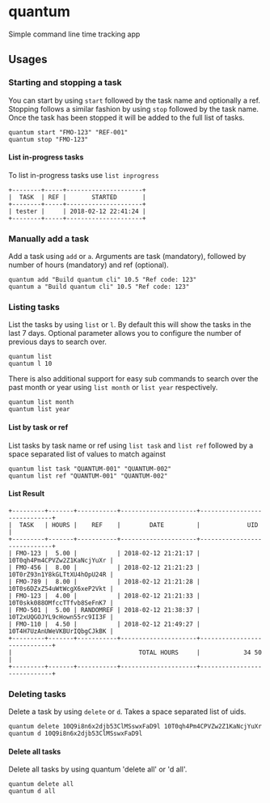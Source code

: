 # quantum
Simple command line time tracking app

## Usages

### Starting and stopping a task
You can start by using `start` followed by the task name and optionally a ref.
Stopping follows a similar fashion by using `stop` followed by the task name. Once the task has been stopped it will be
added to the full list of tasks.

```
quantum start "FMO-123" "REF-001"
quantum stop "FMO-123"
```

#### List in-progress tasks
To list in-progress tasks use `list inprogress`
```
+--------+-----+---------------------+
|  TASK  | REF |       STARTED       |
+--------+-----+---------------------+
| tester |     | 2018-02-12 22:41:24 |
+--------+-----+---------------------+
```

### Manually add a task
Add a task using `add` or `a`. Arguments are task (mandatory), followed by number of hours (mandatory) and ref (optional).

```
quantum add "Build quantum cli" 10.5 "Ref code: 123"
quantum a "Build quantum cli" 10.5 "Ref code: 123"
```

### Listing tasks

List the tasks by using `list` or `l`. By default this will show the tasks in the last 7 days. Optional parameter allows you to configure the number of previous days to search over.
```
quantum list
quantum l 10
```
There is also additional support for easy sub commands to search over the past month or year using `list month` or `list year` respectively.
```
quantum list month
quantum list year
```

#### List by task or ref
List tasks by task name or ref using `list task` and `list ref` followed by a space separated list of values to match against
```
quantum list task "QUANTUM-001" "QUANTUM-002"
quantum list ref "QUANTUM-001" "QUANTUM-002"
```

#### List Result
```
+---------+-------+-----------+---------------------+-----------------------------+
|  TASK   | HOURS |    REF    |        DATE         |             UID             |
+---------+-------+-----------+---------------------+-----------------------------+
| FMO-123 |  5.00 |           | 2018-02-12 21:21:17 | 10T0qh4Pm4CPVZw2Z1KaNcjYuXr |
| FMO-456 |  8.00 |           | 2018-02-12 21:21:23 | 10T0rZ93n1Y8kGLTtXU4hOpU24R |
| FMO-789 |  8.00 |           | 2018-02-12 21:21:28 | 10T0s6DZxZ54uWtWcgX6xeP2Vkt |
| FMO-123 |  4.00 |           | 2018-02-12 21:21:33 | 10T0skk088OMfccTTfvb8SeFnK7 |
| FMO-501 |  5.00 | RANDOMREF | 2018-02-12 21:38:37 | 10T2xUQGOJYL9cHown55rc9II3F |
| FMO-110 |  4.50 |           | 2018-02-12 21:49:27 | 10T4H7UzAnUWeVKBUrIQbgCJkBK |
+---------+-------+-----------+---------------------+-----------------------------+
|                                   TOTAL HOURS     |            34 50            |
+---------+-------+-----------+---------------------+-----------------------------+
```

### Deleting tasks
Delete a task by using `delete` or `d`. Takes a space separated list of uids.

```
quantum delete 10Q9i8n6x2djb53ClMSswxFaD9l 10T0qh4Pm4CPVZw2Z1KaNcjYuXr
quantum d 10Q9i8n6x2djb53ClMSswxFaD9l
```

#### Delete all tasks

Delete all tasks by using quantum 'delete all' or 'd all'.

```
quantum delete all
quantum d all
```
